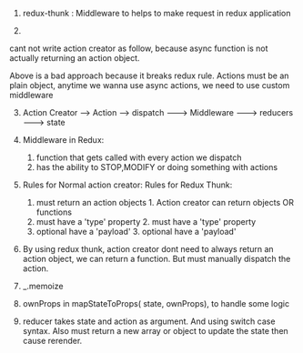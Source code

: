 1. redux-thunk :
    Middleware to helps to make request in redux application

2. 
cant not write action creator as follow, because async function is not actually 
returning an action object.
<!-- import jsonPlaceholder from "../apis/jsonPlaceholder";

export const fetchPosts = async () => {
    const response = await jsonPlaceholder.get('/posts');
    return {
        type: "FETCH_POSTS",
        payload: response
    }
} -->

Above is a bad approach because it breaks redux rule. Actions must be an plain object,
anytime we wanna use async actions, we need to use custom middleware

3. Action Creator --> Action --> dispatch ---> Middleware ---> reducers ---> state

4. Middleware in Redux:
    1. function that gets called with every action we dispatch
    2. has the ability to STOP,MODIFY or doing something with actions

5. Rules for Normal action creator:       Rules for Redux Thunk:
   1. must return an action objects       1. Action creator can return objects OR functions
   2. must have a 'type' property         2. must have a 'type' property 
   3. optional have a 'payload'           3. optional have a 'payload'

6. By using redux thunk, action creator dont need to always return an action object,
   we can return a function. But must manually dispatch the action.

7. _.memoize

8. ownProps in mapStateToProps( state, ownProps), to handle some logic

9. reducer takes state and action as argument. And using switch case syntax.
   Also must return a new array or object to update the state then cause rerender.